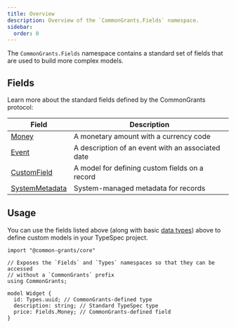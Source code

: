 ```yaml
---
title: Overview
description: Overview of the `CommonGrants.Fields` namespace.
sidebar:
  order: 0
---
```


The `CommonGrants.Fields` namespace contains a standard set of fields that are used to build more complex models.

## Fields

Learn more about the standard fields defined by the CommonGrants protocol:

| Field                                                                | Description                                       |
| -------------------------------------------------------------------- | ------------------------------------------------- |
| [Money](/simpler-grants-protocol/protocol/fields/money)              | A monetary amount with a currency code            |
| [Event](/simpler-grants-protocol/protocol/fields/event)              | A description of an event with an associated date |
| [CustomField](/simpler-grants-protocol/protocol/fields/custom-field) | A model for defining custom fields on a record    |
| [SystemMetadata](/simpler-grants-protocol/protocol/fields/metadata)  | System-managed metadata for records               |

## Usage

You can use the fields listed above (along with basic [data types](/simpler-grants-protocol/protocol/types/)) above to define custom models in your TypeSpec project.

```typespec
import "@common-grants/core"

// Exposes the `Fields` and `Types` namespaces so that they can be accessed
// without a `CommonGrants` prefix
using CommonGrants;

model Widget {
  id: Types.uuid; // CommonGrants-defined type
  description: string; // Standard TypeSpec type
  price: Fields.Money; // CommonGrants-defined field
}
```
